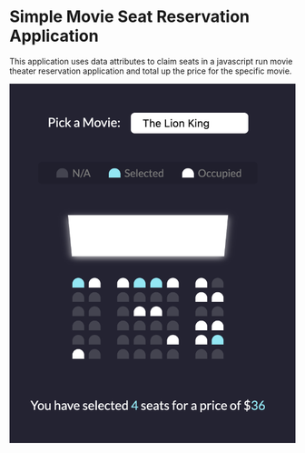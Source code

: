 # Simple Movie Seat Reservation Application

This application uses data attributes to claim seats in a javascript run movie theater reservation application and total up the price for the specific movie.

[![Movie App](/movieTheaterApp.png)](https://cqyates.github.io/movie-booking-app/)
